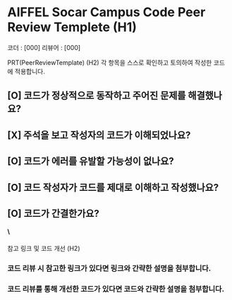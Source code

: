 # AIFFEL Socar Campus Code Peer Review Templete (H1)

코더 : [000]
리뷰어 : [000]

PRT(PeerReviewTemplate) (H2)
각 항목을 스스로 확인하고 토의하여 작성한 코드에 적용합니다.

## [O] 코드가 정상적으로 동작하고 주어진 문제를 해결했나요?
#### 
## [X] 주석을 보고 작성자의 코드가 이해되었나요?
#### 
## [O] 코드가 에러를 유발할 가능성이 없나요?
#### 
## [O] 코드 작성자가 코드를 제대로 이해하고 작성했나요?
#### 
## [O] 코드가 간결한가요?
#### \


참고 링크 및 코드 개선 (H2)

### 코드 리뷰 시 참고한 링크가 있다면 링크와 간략한 설명을 첨부합니다.

### 코드 리뷰를 통해 개선한 코드가 있다면 코드와 간략한 설명을 첨부합니다.
